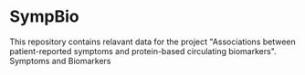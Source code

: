 # SympBio
This repository contains relavant data for the project "Associations between patient-reported symptoms and protein-based circulating biomarkers". Symptoms and Biomarkers
